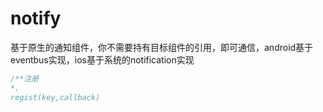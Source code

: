 # notify

基于原生的通知组件，你不需要持有目标组件的引用，即可通信，android基于eventbus实现，ios基于系统的notification实现

```js
/**注册
*、
regist(key,callback)
```



